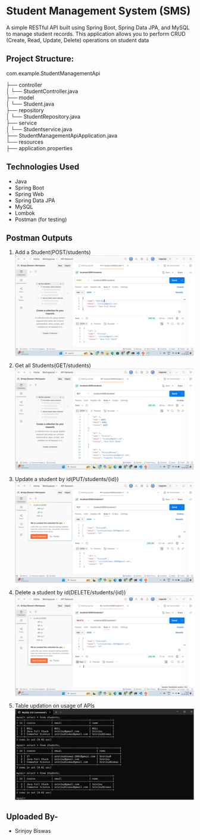 # Student Management System (SMS)

A simple RESTful API built using Spring Boot, Spring Data JPA, and MySQL to manage student records. This application allows you to perform CRUD (Create, Read, Update, Delete) operations on student data

## Project Structure:

com.example.StudentManagementApi

├── controller  
│   └── StudentController.java  
├── model  
│   └── Student.java  
├── repository  
│   └── StudentRepository.java  
├── service  
│   └── Studentservice.java  
├── StudentManagementApiApplication.java  
└── resources  
├── application.properties

## Technologies Used
- Java
- Spring Boot
- Spring Web
- Spring Data JPA
- MySQL
- Lombok
- Postman (for testing)

## Postman Outputs
1. Add a Student(POST/students)
![Adding student using Postmapping](https://github.com/SRINJOY30/StudentAPI/blob/main/output/POST.png)

2. Get all Students(GET/students)
![Getting all students using Getmapping](https://github.com/SRINJOY30/StudentAPI/blob/main/output/GET.png)

3. Update a student by id(PUT/students/{id})
![Update a student details by id](https://github.com/SRINJOY30/StudentAPI/blob/main/output/PUT.png)

4. Delete a student by id(DELETE/students/{id})
![Delete a student by id](https://github.com/SRINJOY30/StudentAPI/blob/main/output/DELETE.png)

5. Table updation on usage of APIs
![Display of Table in MySQL](https://github.com/SRINJOY30/StudentAPI/blob/main/output/mysql.png)

## Uploaded By-
- Srinjoy Biswas
   
   
   



